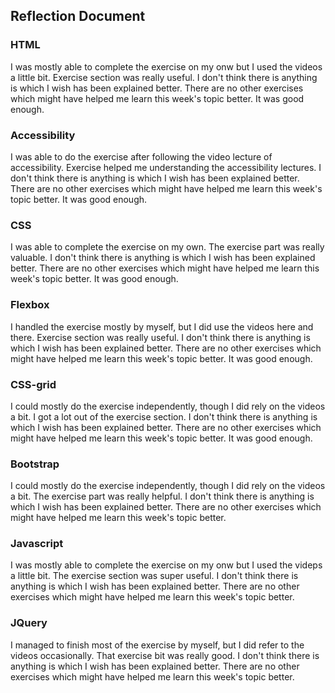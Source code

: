 ## Reflection Document

### HTML

I was mostly able to complete the exercise on my onw but I used the videos a little bit.
Exercise section was really useful.
I don't think there is anything is which I wish has been explained better.
There are no other exercises which might have helped me learn this week's topic better. It was good enough.

### Accessibility

I was able to do the exercise after following the video lecture of accessibility.
Exercise helped me understanding the accessibility lectures.
I don't think there is anything is which I wish has been explained better.
There are no other exercises which might have helped me learn this week's topic better. It was good enough.

### CSS

I was able to complete the exercise on my own.
The exercise part was really valuable.
I don't think there is anything is which I wish has been explained better.
There are no other exercises which might have helped me learn this week's topic better. It was good enough.

### Flexbox

I handled the exercise mostly by myself, but I did use the videos here and there.
Exercise section was really useful.
I don't think there is anything is which I wish has been explained better.
There are no other exercises which might have helped me learn this week's topic better. It was good enough.

### CSS-grid

I could mostly do the exercise independently, though I did rely on the videos a bit.
I got a lot out of the exercise section.
I don't think there is anything is which I wish has been explained better.
There are no other exercises which might have helped me learn this week's topic better. It was good enough.

### Bootstrap

I could mostly do the exercise independently, though I did rely on the videos a bit.
The exercise part was really helpful.
I don't think there is anything is which I wish has been explained better.
There are no other exercises which might have helped me learn this week's topic better.

### Javascript

I was mostly able to complete the exercise on my onw but I used the videps a little bit.
The exercise section was super useful.
I don't think there is anything is which I wish has been explained better.
There are no other exercises which might have helped me learn this week's topic better.

### JQuery

I managed to finish most of the exercise by myself, but I did refer to the videos occasionally.
That exercise bit was really good.
I don't think there is anything is which I wish has been explained better.
There are no other exercises which might have helped me learn this week's topic better.
